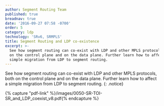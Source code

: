 ```yaml
---
author: Segment Routing Team
published: true
breadnav: true
date: '2016-09-27 07:58 -0700'
order: 5
category: ldp
technology: 'SRv6, SRMPLS'
title: Segment Routing and LDP co-existence
excerpt: >-
  See how segment routing can co-exist with LDP and other MPLS protocols, both
  on the control plane and on the data plane. Further learn how to affect a
  simple migration from LDP to segment routing.
---
```


See how segment routing can co-exist with LDP and other MPLS protocols, both on the control plane and on the data plane. Further learn how to affect a simple migration from LDP to segment routing.
{: .notice}

{% capture "pdf-link" %}/images/0050-SR-TOI-SR_and_LDP_coexist_v8.pdf{% endcapture %}

<script src="{{ 'assets/js/pdfobject.min.js' | relative_url }}"></script>
<div class="fitvidsignore" id="pdf"></div>
<script>PDFObject.embed(" {{ pdf-link | relative_url }} ", "#pdf", {height: "21.5em", width: "100%"});</script>
